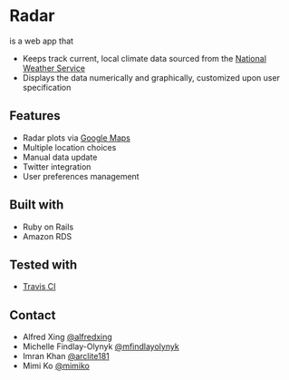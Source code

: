 Radar
=====

is a web app that
* Keeps track current, local climate data sourced from the [National Weather Service](http://www.nws.noaa.gov/tg/radfiles.php)
* Displays the data numerically and graphically, customized upon user specification

Features
--------
* Radar plots via [Google Maps](https://maps.google.com)
* Multiple location choices
* Manual data update
* Twitter integration
* User preferences management

Built with
----------
* Ruby on Rails
* Amazon RDS

Tested with
-----------
* [Travis CI](http://travis-ci.org)

Contact
-------------------------
* Alfred Xing [@alfredxing](https://github.com/alfredxing)
* Michelle Findlay-Olynyk [@mfindlayolynyk](https://github.com/mfindlayolynyk)
* Imran Khan [@arclite181](https://github.com/arclite181)
* Mimi Ko [@mimiko](https://github.com/mimiko)
